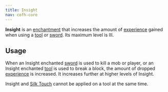 ```yaml
---
title: Insight
nav: cofh-core
---
```


**Insight** is an [enchantment](https://minecraft.gamepedia.com/Enchanting) that
increases the amount of [experience](https://minecraft.gamepedia.com/Experience)
gained when using a [tool](https://minecraft.gamepedia.com/Tools) or
[sword](https://minecraft.gamepedia.com/Sword). Its maximum level is III.


Usage
-----

When an Insight enchanted [sword](https://minecraft.gamepedia.com/Sword) is used
to kill a mob or player, or an Insight enchanted
[tool](https://minecraft.gamepedia.com/Tools) is used to break a block, the
amount of dropped [experience](https://minecraft.gamepedia.com/Experience) is
increased. It increases further at higher levels of Insight.

Insight and [Silk Touch](https://minecraft.gamepedia.com/Enchanting#Silk_Touch)
cannot be applied on a tool at the same time.
